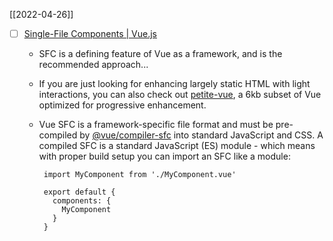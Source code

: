 [[2022-04-26]]

- [ ] [Single-File Components | Vue.js](https://vuejs.org/guide/scaling-up/sfc.html)
	-  SFC is a defining feature of Vue as a framework, and is the recommended approach...
	-  If you are just looking for enhancing largely static HTML with light interactions, you can also check out [petite-vue](https://github.com/vuejs/petite-vue), a 6kb subset of Vue optimized for progressive enhancement.
	-  Vue SFC is a framework-specific file format and must be pre-compiled by [@vue/compiler-sfc](https://github.com/vuejs/core/tree/main/packages/compiler-sfc) into standard JavaScript and CSS. A compiled SFC is a standard JavaScript (ES) module - which means with proper build setup you can import an SFC like a module:

			import MyComponent from './MyComponent.vue'
			
			export default {
			  components: {
				MyComponent
			  }
			}